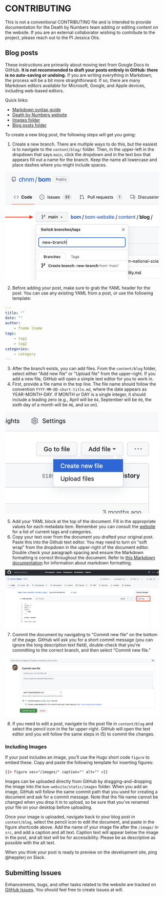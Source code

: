 # CONTRIBUTING

This is not a conventional CONTRIBUTING file and is intended to provide documentation for the Death by Numbers team adding or editing content on the website. If you are an external collaborator wishing to contribute to the project, please reach out to the PI Jessica Otis.

## Blog posts

These instructions are primarily about moving text from Google Docs to GitHub. **It is not recommended to draft your posts entirely in GitHub: there is no auto-saving or undoing.** If you are writing everything in Markdown, the process will be a bit more straightforward. If so, there are many Markdown editors available for Microsoft, Google, and Apple devices, including web-based editors.

Quick links: 

- [Markdown syntax guide](https://markdownguide.org)
- [Death by Numbers website](https://deathbynumbers.org)
- [Images folder](https://github.com/chnm/bom/tree/main/bom-website/static/images)
- [Blog posts folder](https://github.com/chnm/bom/tree/main/bom-website/content/blog)

To create a new blog post, the following steps will get you going: 

1. Create a new branch. There are multiple ways to do this, but the easiest is to navigate to the `content/blog/` folder. Then, in the upper-left in the dropdown that says `main`, click the dropdown and in the text box that appears fill out a name for the branch. Keep the name all lowercase and place dashes where you might include spaces. 

![Adding a branch.](docs/new_branch.png)

2. Before adding your post, make sure to grab the YAML header for the post. You can use any existing YAML from a post, or use the following template: 

```yaml
---
title: ""
date: ""
author: 
    - fname lname
tags: 
    - tag1
    - tag2
categories: 
    - category
---
```

3. After the branch exists, you can add files. From the `content/blog` folder, select either "Add new file" or "Upload file" from the upper-right. If you add a new file, GitHub will open a simple text editor for you to work in.
4. First, provide a file name in the top line. The file name should follow the convention `YYYY-MM-DD-short-title.md`, where the date appears as YEAR-MONTH-DAY. If MONTH or DAY is a single integer, it should include a leading zero (e.g., April will be `04`, September will be `09`, the sixth day of a month will be `06`, and so on). 

![Creating new files.](docs/new_file.png)

5. Add your YAML block at the top of the document. Fill in the appropriate values for each metadata item. Remember you can consult the [website](https://deathbynumbers.org/blog/) for a list of current tags and categories.
6. Copy your text over from the document you drafted your original post. Paste this into the Github text editor. You may need to turn on "soft wrap" from the dropdown in the upper-right of the document editor. Double check your paragraph spacing and ensure the Markdown formatting is correct throughout the document. Refer to [this Markdown documentation](https://markdownguide.org) for information about markdown formatting.

![Docuemnt editing.](docs/creating-editing.png)

7. Commit the document by navigating to "Commit new file" on the bottom of the page. GitHub will ask you for a short commit message (you can ignore the long description text field), double-check that you're committing to the correct branch, and then select "Commit new file." 

![Committing files.](docs/committing.png)

8. If you need to edit a post, navigate to the post file in `content/blog` and select the pencil icon in the far upper-right. GitHub will open the text editor and you will follow the same steps in (5) to commit the changes. 

### Including Images

If your post includes an image, you'll use the Hugo short code `figure` to embed these. Copy and paste the following template for inserting figures: 

```html
{{< figure sec="/images/" caption="" alt="" >}}
```

Images can be uploaded directly from GitHub by dragging-and-dropping the image into the `bom-website/static/images` folder. When you add an image, GitHub will follow the same commit path that you used for creating a document and ask for a commit message. Note that the file name cannot be changed when you drop it in to upload, so be sure that you've renamed your file on your desktop before uploading. 

Once your image is uploaded, navigate back to your blog post in `content/blog`, select the pencil icon to edit the document, and paste in the figure shortcode above. Add the name of your image file after the `/image/` in `src`, and add a caption and alt text. Caption text will appear below the image in the post, and alt text will be for accessibility. Please be as descriptive as possible with the alt text.

When you think your post is ready to preview on the development site, ping @hepplerj on Slack.

## Submitting Issues

Enhancements, bugs, and other tasks related to the website are tracked on [GitHub Issues](https://github.com/chnm/bom/issues). You should feel free to create Issues at will.
